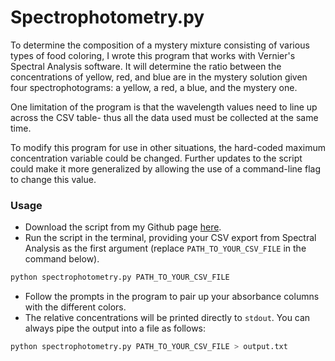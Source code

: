 # Spectrophotometry.py
To determine the composition of a mystery mixture consisting of various types of food coloring, I wrote this program that works with Vernier's Spectral Analysis software. It will determine the ratio between the concentrations of yellow, red, and blue are in the mystery solution given four spectrophotograms: a yellow, a red, a blue, and the mystery one.

One limitation of the program is that the wavelength values need to line up across the CSV table- thus all the data used must be collected at the same time.

To modify this program for use in other situations, the hard-coded maximum concentration variable could be changed. Further updates to the script could make it more generalized by allowing the use of a command-line flag to change this value.

### Usage
- Download the script from my Github page [here](https://github.com/michaelnoguera/spectrophotometry).
- Run the script in the terminal, providing your CSV export from Spectral Analysis as the first argument (replace `PATH_TO_YOUR_CSV_FILE` in the command below).

```bash
python spectrophotometry.py PATH_TO_YOUR_CSV_FILE
```

- Follow the prompts in the program to pair up your absorbance columns with the different colors.
- The relative concentrations will be printed directly to `stdout`. You can always pipe the output into a file as follows:

```bash
python spectrophotometry.py PATH_TO_YOUR_CSV_FILE > output.txt
```
